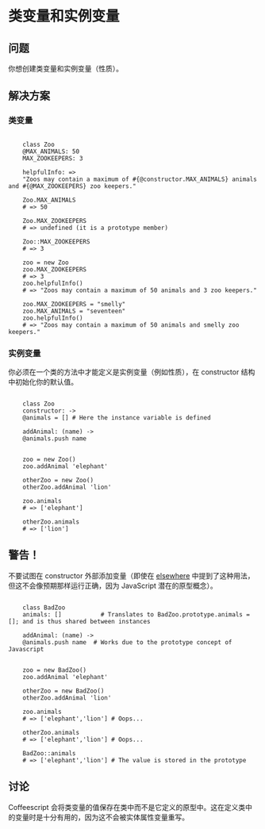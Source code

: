 # 类变量和实例变量

## 问题

你想创建类变量和实例变量（性质）。


## 解决方案

### 类变量

```

	class Zoo
  	@MAX_ANIMALS: 50
  	MAX_ZOOKEEPERS: 3
  
  	helpfulInfo: =>
    "Zoos may contain a maximum of #{@constructor.MAX_ANIMALS} animals and #{@MAX_ZOOKEEPERS} zoo keepers."

	Zoo.MAX_ANIMALS
	# => 50

	Zoo.MAX_ZOOKEEPERS
	# => undefined (it is a prototype member)

	Zoo::MAX_ZOOKEEPERS
	# => 3

	zoo = new Zoo
	zoo.MAX_ZOOKEEPERS
	# => 3
	zoo.helpfulInfo()
	# => "Zoos may contain a maximum of 50 animals and 3 zoo keepers."

	zoo.MAX_ZOOKEEPERS = "smelly"
	zoo.MAX_ANIMALS = "seventeen"
	zoo.helpfulInfo()
	# => "Zoos may contain a maximum of 50 animals and smelly zoo keepers."

```

### 实例变量

你必须在一个类的方法中才能定义是实例变量（例如性质），在 constructor 结构中初始化你的默认值。

```

	class Zoo
  	constructor: ->
    @animals = [] # Here the instance variable is defined
    
  	addAnimal: (name) ->
    @animals.push name


	zoo = new Zoo()
	zoo.addAnimal 'elephant'

	otherZoo = new Zoo()
	otherZoo.addAnimal 'lion'

	zoo.animals
	# => ['elephant']

	otherZoo.animals
	# => ['lion']

```

## 警告！

不要试图在 constructor 外部添加变量（即使在 [elsewhere](http://arcturo.github.io/library/coffeescript/03_classes.html#content) 中提到了这种用法，但这不会像预期那样运行正确，因为 JavaScript 潜在的原型概念）。

```

	class BadZoo
  	animals: []           # Translates to BadZoo.prototype.animals = []; and is thus shared between instances
    
  	addAnimal: (name) ->
    @animals.push name  # Works due to the prototype concept of Javascript


	zoo = new BadZoo()
	zoo.addAnimal 'elephant'

	otherZoo = new BadZoo()
	otherZoo.addAnimal 'lion'

	zoo.animals
	# => ['elephant','lion'] # Oops...

	otherZoo.animals
	# => ['elephant','lion'] # Oops...

	BadZoo::animals
	# => ['elephant','lion'] # The value is stored in the prototype

```

## 讨论

Coffeescript 会将类变量的值保存在类中而不是它定义的原型中。这在定义类中的变量时是十分有用的，因为这不会被实体属性变量重写。
